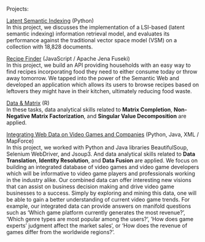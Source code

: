 Projects:<br />

[Latent Semantic Indexing](https://github.com/kuanmin/projects/tree/master/LSI) (Python) <br />
In this project, we discusses the implementation of a LSI-based (latent semantic indexing) information retrieval model, and evaluates its performance against the traditional vector space model (VSM) on a collection with 18,828 documents.


[Recipe Finder](https://drive.google.com/drive/folders/10a75TzSMbRbXZJtyzNDduypMRhvqyRve?usp=sharing) (JavaScript / Apache Jena Fuseki) <br />
In this project, we build an API providing households with an easy way to find recipes incorporating food they need to either consume today or throw away tomorrow. We tapped into the power of the Semantic Web and developed an application which allows its users to browse recipes based on leftovers they might have in their kitchen, ultimately reducing food waste.


[Data & Matrix](https://drive.google.com/drive/folders/10a75TzSMbRbXZJtyzNDduypMRhvqyRve?usp=sharing) (R) <br />
In these tasks, data analytical skills related to **Matrix Completion**, **Non-Negative Matrix Factorization**, and **Singular Value Decomposition** are applied.


[Integrating Web Data on Video Games and Companies](https://drive.google.com/drive/folders/10a75TzSMbRbXZJtyzNDduypMRhvqyRve?usp=sharing) (Python, Java, XML / MapForce) <br />
In this project, we worked with Python and Java libraries BeautifulSoup, Selenium WebDriver, and Jsoup3. And data analytical skills related to **Data Translation**, **Identity Resolution**, and **Data Fusion** are applied.
We focus on building an integrated database of video games and video game developers which will be informative to video game players and professionals working in the industry alike. Our combined data can offer interesting new visions that can assist on business decision making and drive video game businesses to a success. Simply by exploring and mining this data, one will be able to gain a better understanding of current video game trends. For example, our integrated data can provide answers on manifold questions such as ‘Which game platform currently generates the most revenue?’, ‘Which genre types are most popular among the users?’, ’How does game experts’ judgment affect the market sales‘, or ‘How does the revenue of games differ from the worldwide regions?’.

